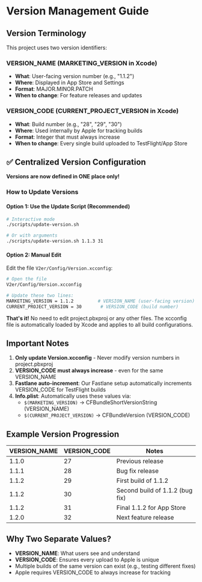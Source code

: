 # Version Management Guide

## Version Terminology

This project uses two version identifiers:

### VERSION_NAME (MARKETING_VERSION in Xcode)
- **What**: User-facing version number (e.g., "1.1.2")
- **Where**: Displayed in App Store and Settings
- **Format**: MAJOR.MINOR.PATCH
- **When to change**: For feature releases and updates

### VERSION_CODE (CURRENT_PROJECT_VERSION in Xcode)
- **What**: Build number (e.g., "28", "29", "30")
- **Where**: Used internally by Apple for tracking builds
- **Format**: Integer that must always increase
- **When to change**: Every single build uploaded to TestFlight/App Store

## ✅ Centralized Version Configuration

**Versions are now defined in ONE place only!**

### How to Update Versions

#### Option 1: Use the Update Script (Recommended)
```bash
# Interactive mode
./scripts/update-version.sh

# Or with arguments
./scripts/update-version.sh 1.1.3 31
```

#### Option 2: Manual Edit
Edit the file `V2er/Config/Version.xcconfig`:

```bash
# Open the file
V2er/Config/Version.xcconfig

# Update these two lines:
MARKETING_VERSION = 1.1.2         # VERSION_NAME (user-facing version)
CURRENT_PROJECT_VERSION = 30       # VERSION_CODE (build number)
```

**That's it!** No need to edit project.pbxproj or any other files. The xcconfig file is automatically loaded by Xcode and applies to all build configurations.

## Important Notes

1. **Only update Version.xcconfig** - Never modify version numbers in project.pbxproj
2. **VERSION_CODE must always increase** - even for the same VERSION_NAME
3. **Fastlane auto-increment**: Our Fastlane setup automatically increments VERSION_CODE for TestFlight builds
4. **Info.plist**: Automatically uses these values via:
   - `$(MARKETING_VERSION)` → CFBundleShortVersionString (VERSION_NAME)
   - `$(CURRENT_PROJECT_VERSION)` → CFBundleVersion (VERSION_CODE)

## Example Version Progression

| VERSION_NAME | VERSION_CODE | Notes |
|-------------|--------------|-------|
| 1.1.0 | 27 | Previous release |
| 1.1.1 | 28 | Bug fix release |
| 1.1.2 | 29 | First build of 1.1.2 |
| 1.1.2 | 30 | Second build of 1.1.2 (bug fix) |
| 1.1.2 | 31 | Final 1.1.2 for App Store |
| 1.2.0 | 32 | Next feature release |

## Why Two Separate Values?

- **VERSION_NAME**: What users see and understand
- **VERSION_CODE**: Ensures every upload to Apple is unique
- Multiple builds of the same version can exist (e.g., testing different fixes)
- Apple requires VERSION_CODE to always increase for tracking